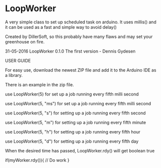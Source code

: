 # LoopWorker
A very simple class to set up scheduled task on arduino. It uses millis() and it can be used as a fast and simple way to avoid delay()

Created by DillerSoft, so this probably have many flaws and may set your greenhouse on fire.


31-05-2016 LoopWorker 0.1.0  The first version - Dennis Gydesen

USER GUIDE

For easy use, download the newest ZIP file and add it to the Arduino IDE as a library. 

There is an example in the zip file.

use LoopWorker(5) for set up a job running every fifth milli second

use LoopWorker(5, "ms") for set up a job running every fifth milli second

use LoopWorker(5, "s") for setting up a job running every fifth second

use LoopWorker(5, "m") for setting up a job running every fifth minute

use LoopWorker(5, "h") for setting up a job running every fifth hour

use LoopWorker(5, "d") for setting up a job running every fifth day

When the desired time has passed, LoopWorker.rdy() will get boolean true

if(myWorker.rdy()){ // Do work }

